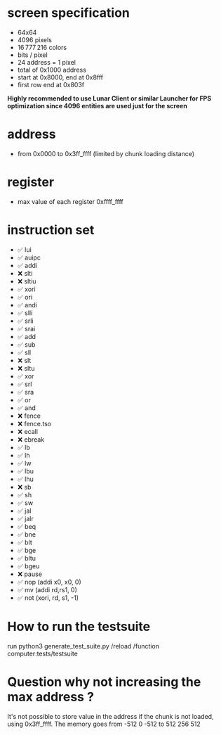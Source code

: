 # screen specification
- 64x64
- 4096 pixels
- 16 777 216 colors
-  bits / pixel
- 24 address = 1 pixel
- total of 0x1000 address
- start at 0x8000, end at 0x8fff
- first row end at 0x803f

**Highly recommended to use Lunar Client or similar Launcher for FPS optimization since 4096 entities are used just for the screen**

# address
- from 0x0000 to 0x3ff_ffff
(limited by chunk loading distance)

# register
- max value of each register 0xffff_ffff

# instruction set
- ✅ lui
- ✅ auipc
- ✅ addi
- ❌ slti
- ❌ sltiu
- ✅ xori
- ✅ ori
- ✅ andi
- ✅ slli
- ✅ srli
- ✅ srai
- ✅ add
- ✅ sub
- ✅ sll
- ❌ slt
- ❌ sltu
- ✅ xor
- ✅ srl
- ✅ sra
- ✅ or
- ✅ and
- ❌ fence
- ❌ fence.tso
- ❌ ecall
- ❌ ebreak
- ✅ lb
- ✅ lh
- ✅ lw
- ✅ lbu
- ✅ lhu
- ❌ sb
- ✅ sh
- ✅ sw
- ✅ jal
- ✅ jalr
- ✅ beq
- ✅ bne
- ✅ blt
- ✅ bge
- ✅ bltu
- ✅ bgeu
- ❌ pause
- ✅ nop (addi x0, x0, 0)
- ✅ mv (addi rd,rs1, 0)
- ✅ not (xori, rd, s1, -1)


# How to run the testsuite
run python3 generate_test_suite.py
/reload
/function computer:tests/testsuite

# Question why not increasing the max address ?
It's not possible to store value in the address if the chunk is not loaded, using 0x3ff_ffff.
The memory goes from -512 0 -512 to 512 256 512